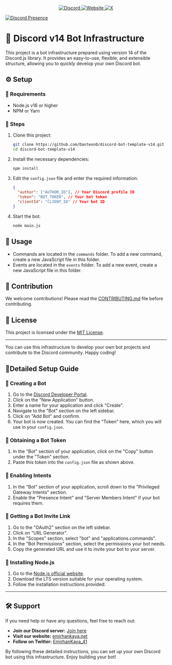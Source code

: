 <p align="center">
  <a href="https://discord.com/invite/eWcNKXmsgw" target="_blank">
    <img src="https://img.shields.io/badge/Discord-%2300b0ff?style=for-the-badge&logo=discord&logoColor=white" alt="Discord" />
  </a>
  <a href="https://emirhankaya.net" target="_blank">
    <img src="https://img.shields.io/badge/Website-%23000000?style=for-the-badge&logo=google-chrome&logoColor=white" alt="Website" />
  </a>
  <a href="https://x.com/EmirhanKaya_41" target="_blank">
    <img src="https://img.shields.io/badge/Twitter-%231DA1F2?style=for-the-badge&logo=twitter&logoColor=white" alt="X" />
  </a>
</p>

[![Discord Presence](https://lanyard.cnrad.dev/api/496393095282294796)](https://discord.com/users/496393095282294796)

# 🤖 Discord v14 Bot Infrastructure

This project is a bot infrastructure prepared using version 14 of the Discord.js library. It provides an easy-to-use, flexible, and extensible structure, allowing you to quickly develop your own Discord bot.

## ⚙️ Setup

### 📕 Requirements

- Node.js v16 or higher
- NPM or Yarn

### 📕 Steps

1. Clone this project:

    ```bash
    git clone https://github.com/Danteon0/discord-bot-template-v14.git
    cd discord-bot-template-v14
    ```

2. Install the necessary dependencies:

    ```bash
    npm install
    ```

3. Edit the `config.json` file and enter the required information:

    ```json
    {  
      "author": ["AUTHOR_ID"], // Your Discord profile ID
      "token": "BOT_TOKEN", // Your bot token
      "clientId": "CLIENT_ID" // Your bot ID
    }
    ```

4. Start the bot:

    ```bash
    node main.js
    ```

## 📖 Usage

- Commands are located in the `commands` folder. To add a new command, create a new JavaScript file in this folder.
- Events are located in the `events` folder. To add a new event, create a new JavaScript file in this folder.

## 🤝 Contribution

We welcome contributions! Please read the [CONTRIBUTING.md](CONTRIBUTING.md) file before contributing.

## 📜 License

This project is licensed under the [MIT License](LICENSE).

---

You can use this infrastructure to develop your own bot projects and contribute to the Discord community. Happy coding!

## 📗Detailed Setup Guide

### 📌 Creating a Bot

1. Go to the [Discord Developer Portal](https://discord.com/developers/applications).
2. Click on the "New Application" button.
3. Enter a name for your application and click "Create".
4. Navigate to the "Bot" section on the left sidebar.
5. Click on "Add Bot" and confirm.
6. Your bot is now created. You can find the "Token" here, which you will use in your `config.json`.

### 📌 Obtaining a Bot Token

1. In the "Bot" section of your application, click on the "Copy" button under the "Token" section. 
2. Paste this token into the `config.json` file as shown above.

### 📌 Enabling Intents

1. In the "Bot" section of your application, scroll down to the "Privileged Gateway Intents" section.
2. Enable the "Presence Intent" and "Server Members Intent" if your bot requires them.

### 📌 Getting a Bot Invite Link

1. Go to the "OAuth2" section on the left sidebar.
2. Click on "URL Generator".
3. In the "Scopes" section, select "bot" and "applications.commands".
4. In the "Bot Permissions" section, select the permissions your bot needs.
5. Copy the generated URL and use it to invite your bot to your server.

### 📌 Installing Node.js

1. Go to the [Node.js official website](https://nodejs.org/).
2. Download the LTS version suitable for your operating system.
3. Follow the installation instructions provided.
---

## 🛠️ Support

If you need help or have any questions, feel free to reach out:

- **Join our Discord server:** [Join here](https://discord.com/invite/eWcNKXmsgw)
- **Visit our website:** [emirhankaya.net](https://emirhankaya.net)
- **Follow on Twitter:** [EmirhanKaya_41](https://x.com/EmirhanKaya_41)

By following these detailed instructions, you can set up your own Discord bot using this infrastructure. Enjoy building your bot!